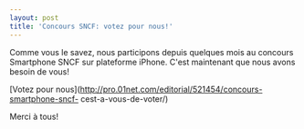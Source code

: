 ```yaml
---
layout: post
title: 'Concours SNCF: votez pour nous!'
---
```

Comme vous le savez, nous participons depuis quelques mois au concours
Smartphone SNCF sur plateforme iPhone. C'est maintenant que nous avons besoin
de vous!

[Votez pour nous](http://pro.01net.com/editorial/521454/concours-smartphone-sncf-
cest-a-vous-de-voter/)

Merci à tous!
